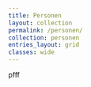 ```yaml
---
title: Personen
layout: collection
permalink: /personen/
collection: personen
entries_layout: grid
classes: wide
---
```

pfff